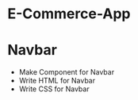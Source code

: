 # E-Commerce-App

# Navbar

* Make Component for Navbar
* Write HTML for Navbar
* Write CSS for Navbar
